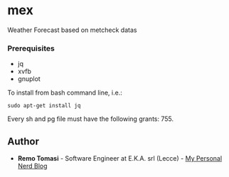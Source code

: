 # mex
Weather Forecast based on metcheck datas

### Prerequisites

* jq
* xvfb
* gnuplot

To install from bash command line, i.e.:
``` 
sudo apt-get install jq
```
Every sh and pg file must have the following grants: 755.

## Author

* **Remo Tomasi** - Software Engineer at E.K.A. srl (Lecce) - [My Personal Nerd Blog](https://remotomasi.blogspot.com)
